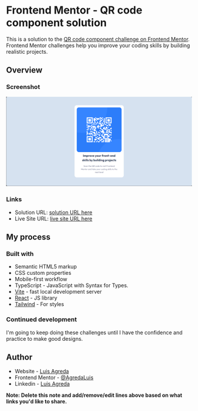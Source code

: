 # Frontend Mentor - QR code component solution

This is a solution to the [QR code component challenge on Frontend Mentor](https://www.frontendmentor.io/challenges/qr-code-component-iux_sIO_H). Frontend Mentor challenges help you improve your coding skills by building realistic projects. 

## Overview

### Screenshot

![](./screenshot.png)


### Links

- Solution URL: [solution URL here](https://github.com/AgredaLuis/qr-code-component)
- Live Site URL: [live site URL here](https://AgredaLuis.github.io/qr-code-component/)

## My process

### Built with

- Semantic HTML5 markup
- CSS custom properties
- Mobile-first workflow
- TypeScript - JavaScript with Syntax for Types.
- [Vite](https://vitejs.dev/) - fast local development server
- [React](https://reactjs.org/) - JS library
- [Tailwind](https://tailwindcss.com//) - For styles



### Continued development

I'm going to keep doing these challenges until I have the confidence and practice to make good designs.


## Author

- Website - [Luis Agreda](https://luisagredadev.vercel.app/)
- Frontend Mentor - [@AgredaLuis](https://www.frontendmentor.io/profile/@AgredaLuis)
- Linkedin - [Luis Agreda](https://www.linkedin.com/in/luisagreda/)

**Note: Delete this note and add/remove/edit lines above based on what links you'd like to share.**
